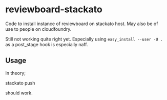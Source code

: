 reviewboard-stackato
====================

Code to install instance of reviewboard on stackato host. May also be of use to people on cloudfoundry.

Still not working quite right yet. Especially using `easy_install --user -U .` as a post_stage hook is especially naff. 


Usage 
-----

In theory;

  stackato push

should work. 
